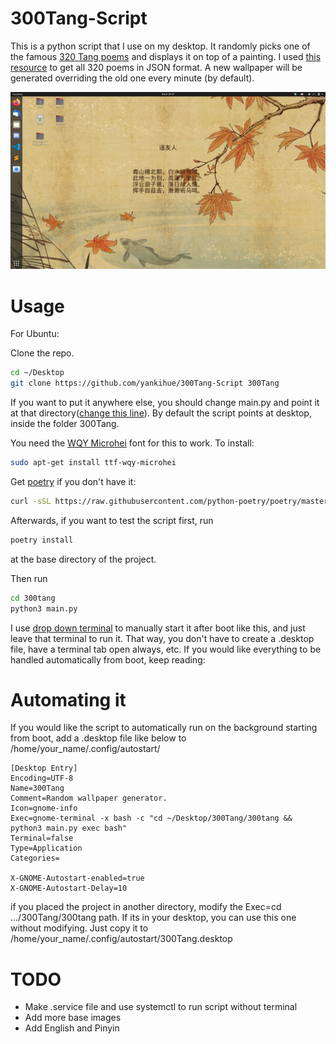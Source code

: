 # 300Tang-Script
This is a python script that I use on my desktop. It randomly picks one of the famous [320 Tang poems](https://en.wikipedia.org/wiki/Tang_poetry) and displays it on top of a painting. 
I used [this resource](https://github.com/xuchunyang/300) to get all 320 poems in JSON format. A new wallpaper will be generated overriding the old one every minute (by default).

![Screenshot](/screenshot.png)

# Usage
For Ubuntu:


Clone the repo. 
```bash
cd ~/Desktop
git clone https://github.com/yankihue/300Tang-Script 300Tang
```

If you want to put it anywhere else, you should change main.py and point it at that directory([change this line](https://github.com/yankihue/300Tang-Script/blob/db4c9e56edd7b80cd49506fc5a0cc99b2559b1cb/300tang/main.py#L49)). By default the script points at desktop, inside the folder 300Tang.

You need the [WQY Microhei](https://github.com/anthonyfok/fonts-wqy-microhei) font for this to work. To install:

```bash
sudo apt-get install ttf-wqy-microhei 
```

Get [poetry](https://python-poetry.org/) if you don't have it:
```bash
curl -sSL https://raw.githubusercontent.com/python-poetry/poetry/master/get-poetry.py | python3
```

Afterwards, if you want to test the script first, run
```bash
poetry install
```
at the base directory of the project. 

Then run

```bash
cd 300tang
python3 main.py
```
I use [drop down terminal](https://extensions.gnome.org/extension/442/drop-down-terminal/) to manually start it after boot like this, and just leave that terminal to run it. That way, you don't have to create a .desktop file, have a terminal tab open always, etc. If you would like everything to be handled automatically from boot, keep reading:

# Automating it

If you would like the script to automatically run on the background starting from boot, add a .desktop file like below to /home/your_name/.config/autostart/

```
[Desktop Entry]
Encoding=UTF-8
Name=300Tang
Comment=Random wallpaper generator.
Icon=gnome-info
Exec=gnome-terminal -x bash -c "cd ~/Desktop/300Tang/300tang && python3 main.py exec bash"
Terminal=false
Type=Application
Categories=

X-GNOME-Autostart-enabled=true
X-GNOME-Autostart-Delay=10

```
 if you placed the project in another directory, modify the Exec=cd .../300Tang/300tang path. If its in your desktop, you can use this one without modifying. Just copy it to /home/your_name/.config/autostart/300Tang.desktop



# TODO
* Make .service file and use systemctl to run script without terminal
* Add more base images
* Add English and Pinyin
